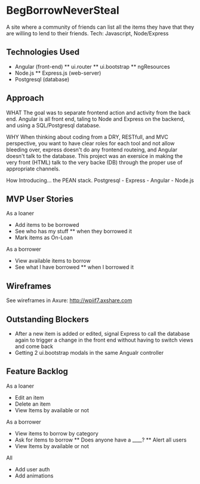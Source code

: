 # BegBorrowNeverSteal
A site where a community of friends can list all the items they have that they are willing to lend to their friends. Tech: Javascript, Node/Express

## Technologies Used
* Angular (front-end)
** ui.router
** ui.bootstrap
** ngResources
* Node.js
** Express.js (web-server)
* Postgresql (database)


## Approach
WHAT
The goal was to separate frontend action and activity from the back end. Angular is all front end, taling to Node and Express on the backend, and using a SQL/Postgresql database.

WHY
When thinking about coding from a DRY, RESTfull, and MVC perspective, you want to have clear roles for each tool and not allow bleeding over, express doesn't do any frontend routeing, and Angular doesn't talk to the database. This project was an exersice in making the very front (HTML) talk to the very backe (DB) through the proper use of appropriate channels. 

How
Introducing... the PEAN stack. Postgresql - Express - Angular - Node.js

## MVP User Stories
As a loaner
* Add items to be borrowed
* See who has my stuff
** when they borrowed it
* Mark items as On-Loan

As a borrower
* View available items to borrow 
* See what I have borrowed
** when I borrowed it

## Wireframes
See wireframes in Axure: http://wpiif7.axshare.com

## Outstanding Blockers
* After a new item is added or edited, signal Express to call the database again to trigger a change in the front end without having to switch views and come back
* Getting 2 ui.bootstrap modals in the same Angualr controller

## Feature Backlog
As a loaner
*  Edit an item
*  Delete an item
*  View Items by available or not

As a borrower
*  View items to borrow by category
*  Ask for items to borrow
** Does anyone have a ____?
** Alert all users
*  View Items by available or not

All
* Add user auth
* Add animations
